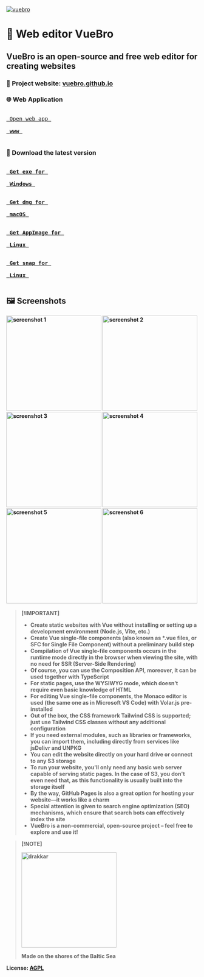 [![vuebro](https://snapcraft.io/vuebro/badge.svg)](https://snapcraft.io/vuebro)

# :punch: Web editor VueBro

## VueBro is an open-source and free web editor for creating websites

### :link: Project website: [vuebro.github.io](https://vuebro.github.io)

### :globe_with_meridians: Web Application

[<kbd><br> Open web app <br><br> <strong>www<strong> <br><br></kbd>][wwwLink]

### :floppy_disk: Download the latest version

[<kbd><br> Get exe for <br><br> <strong>Windows<strong> <br><br></kbd>][Link]
[<kbd><br> Get dmg for <br><br> <strong>macOS<strong> <br><br></kbd>][Link]
[<kbd><br> Get AppImage for <br><br> <strong>Linux<strong> <br><br></kbd>][Link]
[<kbd><br> Get snap for <br><br> <strong>Linux<strong> <br><br></kbd>][snapLink]

[wwwLink]: https://vuebro.github.io/vuebro
[Link]: https://github.com/vuebro/vuebro/releases/latest
[snapLink]: https://snapcraft.io/vuebro

## :framed_picture: Screenshots

[<img src="https://vuebro.github.io/images/screenshots/1.png" alt="screenshot 1" width="250"/>](https://vuebro.github.io/images/screenshots/1.png)
[<img src="https://vuebro.github.io/images/screenshots/2.png" alt="screenshot 2" width="250"/>](https://vuebro.github.io/images/screenshots/2.png)
[<img src="https://vuebro.github.io/images/screenshots/3.png" alt="screenshot 3" width="250"/>](https://vuebro.github.io/images/screenshots/3.png)
[<img src="https://vuebro.github.io/images/screenshots/4.png" alt="screenshot 4" width="250"/>](https://vuebro.github.io/images/screenshots/4.png)
[<img src="https://vuebro.github.io/images/screenshots/5.png" alt="screenshot 5" width="250"/>](https://vuebro.github.io/images/screenshots/5.png)
[<img src="https://vuebro.github.io/images/screenshots/6.png" alt="screenshot 6" width="250"/>](https://vuebro.github.io/images/screenshots/6.png)

> [!IMPORTANT] <!-- eslint-disable-line -- This should be fixed in https://github.com/eslint/markdown/issues/294 -->
>
> - Create static websites with Vue without installing or setting up a development environment (Node.js, Vite, etc.)
> - Create Vue single-file components (also known as \*.vue files, or SFC for Single File Component) without a preliminary build step
> - Compilation of Vue single-file components occurs in the runtime mode directly in the browser when viewing the site, with no need for SSR (Server-Side Rendering)
> - Of course, you can use the Composition API, moreover, it can be used together with TypeScript
> - For static pages, use the WYSIWYG mode, which doesn’t require even basic knowledge of HTML
> - For editing Vue single-file components, the Monaco editor is used (the same one as in Microsoft VS Code) with Volar.js pre-installed
> - Out of the box, the CSS framework Tailwind CSS is supported; just use Tailwind CSS classes without any additional configuration
> - If you need external modules, such as libraries or frameworks, you can import them, including directly from services like jsDelivr and UNPKG
> - You can edit the website directly on your hard drive or connect to any S3 storage
> - To run your website, you'll only need any basic web server capable of serving static pages. In the case of S3, you don't even need that, as this functionality is usually built into the storage itself
> - By the way, GitHub Pages is also a great option for hosting your website—it works like a charm
> - Special attention is given to search engine optimization (SEO) mechanisms, which ensure that search bots can effectively index the site
> - VueBro is a non-commercial, open-source project – feel free to explore and use it!

> [!NOTE] <!-- eslint-disable-line -- This should be fixed in https://github.com/eslint/markdown/issues/294 -->
>
> <img src="https://vuebro.github.io/images/drakkar.svg" alt="drakkar" width="250"/>
>
> Made on the shores of the Baltic Sea

License: [AGPL](https://choosealicense.com/licenses/agpl-3.0)
